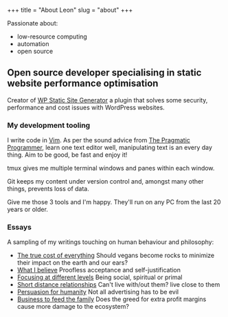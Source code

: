+++
title = "About Leon"
slug = "about"
+++

Passionate about:

* low-resource computing
* automation
* open source


## Open source developer specialising in static website performance optimisation


Creator of [WP Static Site Generator](https://wordpress.org/plugins/static-html-output-plugin/) a plugin that solves some security, performance and cost issues with WordPress websites.


### My development tooling

I write code in [Vim](https://www.vim.org/). As per the sound advice from [The Pragmatic Programmer](https://en.wikipedia.org/wiki/The_Pragmatic_Programmer), learn one text editor well, manipulating text is an every day thing. Aim to be good, be fast and enjoy it!

tmux gives me multiple terminal windows and panes within each window. 

Git keeps my content under version control and, amongst many other things, prevents loss of data.

Give me those 3 tools and I'm happy. They'll run on any PC from the last 20 years or older. 


### Essays

A sampling of my writings touching on human behaviour and philosophy:


 - [The true cost of everything](/essays/true_cost/) Should vegans become rocks to minimize their impact on the earth and our ears?
 - [What I believe](/essays/what_i_believe/) Proofless acceptance and self-justification  
 - [Focusing at different levels](/essays/focusing_at_different_levels/) Being social, spiritual or primal
 - [Short distance relationships](/essays/short_distance_relationships/) Can't live with/out them? live close to them
 - [Persuasion for humanity](/essays/persuasion_for_humanity/) Not all advertising has to be evil
 - [Business to feed the family](/essays/business_to_feed_the_family/) Does the greed for extra profit margins cause more damage to the ecosystem? 



